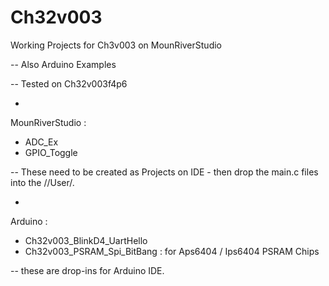 # Ch32v003
Working Projects for Ch3v003 on MounRiverStudio

-- Also Arduino Examples 

-- Tested on Ch32v003f4p6 

-

MounRiverStudio :
* ADC_Ex
* GPIO_Toggle

-- These need to be created as Projects on IDE - then drop the main.c files into the /<projectname>/User/.

-

Arduino :
* Ch32v003_BlinkD4_UartHello
* Ch32v003_PSRAM_Spi_BitBang : for Aps6404 / Ips6404 PSRAM Chips

-- these are drop-ins for Arduino IDE.
  
